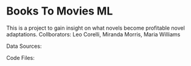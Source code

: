 # Books To Movies ML

This is a project to gain insight on what novels become profitable novel adaptations.
Collborators: Leo Corelli, Miranda Morris, Maria Williams

Data Sources:

Code Files:
